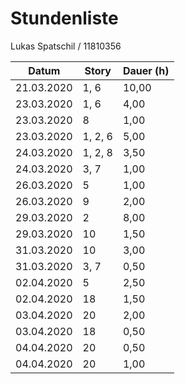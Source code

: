 # Stundenliste
Lukas Spatschil / 11810356

Datum       | Story     | Dauer (h)    
------------|-----------|------------
21.03.2020  | 1, 6      | 10,00
23.03.2020  | 1, 6      | 4,00
23.03.2020  | 8         | 1,00
23.03.2020  | 1, 2, 6   | 5,00
24.03.2020  | 1, 2, 8   | 3,50
24.03.2020  | 3, 7      | 1,00
26.03.2020  | 5         | 1,00
26.03.2020  | 9         | 2,00
29.03.2020  | 2         | 8,00
29.03.2020  | 10        | 1,50
31.03.2020  | 10        | 3,00
31.03.2020  | 3, 7      | 0,50
02.04.2020  | 5         | 2,50
02.04.2020  | 18        | 1,50
03.04.2020  | 20        | 2,00
03.04.2020  | 18        | 0,50
04.04.2020  | 20        | 0,50
04.04.2020  | 20        | 1,00